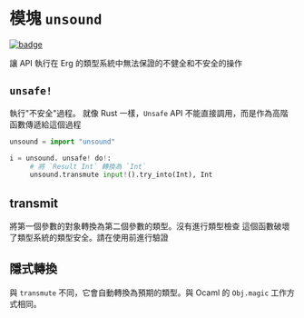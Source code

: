 # 模塊 `unsound`

[![badge](https://img.shields.io/endpoint.svg?url=https%3A%2F%2Fgezf7g7pd5.execute-api.ap-northeast-1.amazonaws.com%2Fdefault%2Fsource_up_to_date%3Fowner%3Derg-lang%26repos%3Derg%26ref%3Dmain%26path%3Ddoc/EN/API/modules/unsound.md%26commit_hash%3D06f8edc9e2c0cee34f6396fd7c64ec834ffb5352)](https://gezf7g7pd5.execute-api.ap-northeast-1.amazonaws.com/default/source_up_to_date?owner=erg-lang&repos=erg&ref=main&path=doc/EN/API/modules/unsound.md&commit_hash=06f8edc9e2c0cee34f6396fd7c64ec834ffb5352)

讓 API 執行在 Erg 的類型系統中無法保證的不健全和不安全的操作

## `unsafe!`

執行"不安全"過程。 就像 Rust 一樣，`Unsafe` API 不能直接調用，而是作為高階函數傳遞給這個過程

```python
unsound = import "unsound"

i = unsound. unsafe! do!:
     # 將 `Result Int` 轉換為 `Int`
     unsound.transmute input!().try_into(Int), Int
```

## transmit

將第一個參數的對象轉換為第二個參數的類型。沒有進行類型檢查
這個函數破壞了類型系統的類型安全。請在使用前進行驗證

## 隱式轉換

與 `transmute` 不同，它會自動轉換為預期的類型。與 Ocaml 的 `Obj.magic` 工作方式相同。